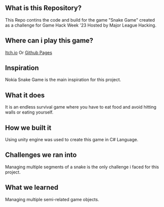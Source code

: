 ## What is this Repository?
This Repo contins the code and build for the game "Snake Game" created as a challenge for Game Hack Week '23 Hosted by Major League Hacking.
## Where can i play this game?
[Itch.io](https://faraz-ghani.itch.io/snake)
Or
[Github Pages](https://faraz-ghani.github.io/SnakeGame/)
## Inspiration
Nokia Snake Game is the main inspiration for this project.
## What it does
It is an endless survival game where you have to eat food and avoid hitting walls or eating yourself.
## How we built it
Using unity engine was used to create this game in C# Language.
## Challenges we ran into
Managing multiple segments of a snake is the only challenge i faced for this project.
## What we learned
Managing multiple semi-related game objects.
